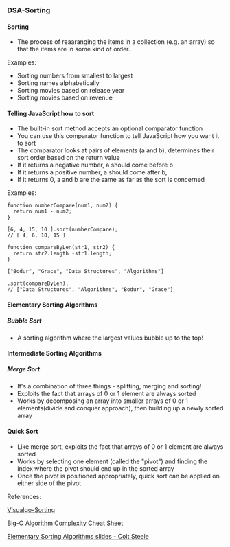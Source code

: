 ### DSA-Sorting

#### Sorting
- The process of reaaranging the items in a collection (e.g. an array) so that the items are in some kind of order.
  
Examples:

  - Sorting numbers from smallest to largest
  - Sorting names alphabetically
  - Sorting movies based on release year
  - Sorting movies based on revenue

#### Telling JavaScript how to sort
- The built-in sort method accepts an optional comparator function
- You can use this comparator function to tell JavaScript how you want it to sort
- The comparator looks at pairs of elements (a and b), determines their sort order based on the return value
- If it returns a negative number, a should come before b
- If it returns a positive number, a should come after b,
- If it returns 0, a and b are the same as far as the sort is concerned

Examples:
```
function numberCompare(num1, num2) {
  return num1 - num2;
}

[6, 4, 15, 10 ].sort(numberCompare);
// [ 4, 6, 10, 15 ]
```
```
function compareByLen(str1, str2) {
  return str2.length -str1.length;
}

["Bodur", "Grace", "Data Structures", "Algorithms"]
  
.sort(compareByLen);
// ["Data Structures", "Algorithms", "Bodur", "Grace"]
```
#### Elementary Sorting Algorithms
##### Bubble Sort
- A sorting algorithm where the largest values bubble up to the top!

#### Intermediate Sorting Algorithms
##### Merge Sort
- It's a combination of three things - splitting, merging and sorting!
- Exploits the fact that arrays of 0 or 1 element are always sorted
- Works by decomposing an array into smaller arrays of 0 or 1 elements(divide and conquer approach), then building up a newly sorted array

#### Quick Sort
- Like merge sort, exploits the fact that arrays of 0 or 1 element are always sorted
- Works by selecting one element (called the "pivot") and finding the index where the pivot should end up in the sorted array
- Once the pivot is positioned appropriately, quick sort can be applied on either side of the pivot

References:

[Visualgo-Sorting](https://visualgo.net/bn/sorting)

[Big-O Algorithm Complexity Cheat Sheet](https://www.bigocheatsheet.com/)

[Elementary Sorting Algorithms slides - Colt Steele](https://cs.slides.com/colt_steele/elementary-sorting-algorithms#/2)